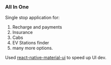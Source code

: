 ### All In One

Single stop application for:
1. Recharge and payments
2. Insurance
3. Cabs
4. EV Stations finder 
5. many more options.

Used [react-native-material-ui](https://www.npmjs.com/package/react-native-material-ui) to speed up UI dev. 

